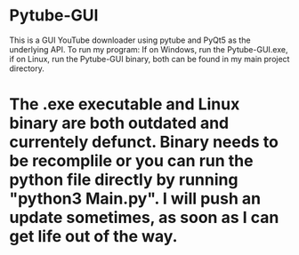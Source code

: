 # Pytube-GUI
This is a GUI YouTube downloader using pytube and PyQt5 as the underlying API.
To run my program:
If on Windows, run the Pytube-GUI.exe, if on Linux, run the Pytube-GUI binary, both can be found in my main project directory. 

# The .exe executable and Linux binary are both outdated and currentely defunct. Binary needs to be recomplile or you can run the python file directly by running "python3 Main.py". I will push an update sometimes, as soon as I can get life out of the way. 
